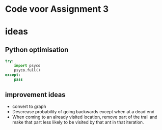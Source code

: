 # Code voor Assignment 3


# ideas

## Python optimisation
```python
try:
	import psyco
	psyco.full()
except:
	pass
```

## improvement ideas
 - convert to graph
 - Descrease probability of going backwards except when at a dead end
 - When coming to an already visited location, remove part of the trail and make that part less likely to be visited by that ant in that iteration.




